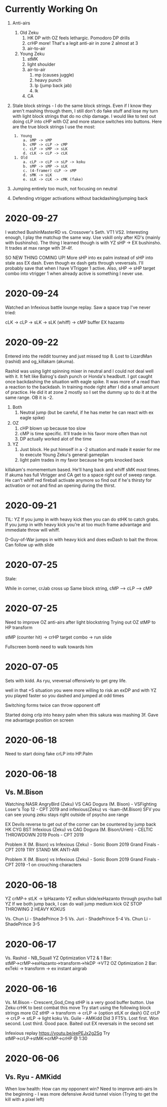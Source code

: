 # Currently Working On

1. Anti-airs
    1. Old Zeku
        1. HK DP with OZ feels lethargic. Pomodoro DP drills
        1. crHP more! That's a legit anti-air in zone 2 almost at 3
        1. air-to-air
    1. Young Zeku
        1. stMK
        1. light shoulder
        1. air-to-air
            1. mp (causes juggle)
            1. heavy punch
            1. lp (jump back jab)
            1. lk
        1. CA

2. Stale block strings - I do the same block strings. Even if I know they aren't mashing through them, I still don't do fake stuff and lose my turn with light block strings that do no chip damage. I would like to test out doing cLP into cHP with OZ and more stance switches into buttons. Here are the true block strings I use the most:
```
    1. Young
        a. sMP -> sMP
        b. cMP -> cLP -> cMP
        c. cLP -> sMP -> sLK
        d. cLK -> cLP -> cLK
    1. Old
        a. cLP -> cLP -> sLP -> koku
        b. sMP -> sMP -> sLK
        c. (4-framer) cLP -> sMP
        d. sMK -> sLK
        e. sLK -> cLK -> cMK (fake)
```
3. Jumping entirely too much, not focusing on neutral

4. Defending vtrigger activations without backdashing/jumping back

# 2020-09-27

I watched BushinMasterRD vs. Crossover's Seth. VT1 VS2. Interesting enough, I play the matchup the same way. Use vskill only after KD's (mainly with bushinsho). The thing I learned though is with YZ sHP -> EX bushinsho. It trades at max range with 3f-4f. 

SO NEW THING COMING UP! More sHP into ex palm instead of sHP into stale ass EX dash. Even though ex dash gets through vreversals. I'll probably save that when I have VTrigger 1 active. Also, sHP -> sHP target combo into vtrigger 1 when already active is something I never use.

# 2020-09-24

Watched an Infexious battle lounge replay. Saw a space trap I've never tried:

cLK -> cLP -> sLK -> sLK (whiff) -> cMP buffer EX hazanto

# 2020-09-22

Entered into the reddit tourney and just missed top 8. Lost to LizardMan (rashid) and og_killakam (akuma).

Rashid was using light spinning mixer in neutral and I could not deal well with it. It felt like Balrog's dash punch or Honda's headbutt. I got caught once backdashing the situation with eagle spike. It was more of a read than a reaction to the backdash. In training mode right after I did a small amount of practice. He did it at zone 2 mostly so I set the dummy up to do it at the same range. OB it is -2.

1. Both
    1. Neutral jump (but be careful, if he has meter he can react with ex eagle spike)
1. OZ
    1. cHP blown up because too slow
    1. cMP is time specific. It'll trade in his favor more often than not
    1. DP actually worked alot of the time
1. YZ
    1. Just block. He put himself in a -2 situation and made it easier for me to execute Young Zeku's general gameplan
    1. light palm trades in my favor because he gets knocked back

killakam's momementum based. He'll hang back and whiff sMK most times. If akuma has full Vtrigger and CA get to a space right out of sweep range. He can't whiff red fireball
activate anymore so find out if he's thirsty for activation or not and find an opening during the thirst.

# 2020-09-21

TIL: YZ If you jump in with heavy kick then you can do stHK to catch grabs. If you jump in with heavy kick you’re at too much frame advantage and immediate throw will whiff.

D-Guy-of-War jumps in with heavy kick and does exDash to bait the throw. Can follow up with slide

# 2020-07-25

Stale:

While in corner, crJab cross up
Same block string, cMP --> cLP --> cMP

# 2020-07-25
Need to improve OZ anti-airs after light blockstring
Trying out OZ stMP to HP transform

stMP (counter hit) → crHP target combo → run slide

Fullscreen bomb need to walk towards him

# 2020-07-05

Sets with kidd. As ryu, vreversal offensively to get grey life.

well in that +5 situation you were more willing to risk an exDP
and with YZ you played faster
so you dashed and jumped at odd times

Switching forms twice can throw opponent off

Started doing crlp into heavy palm when this sakura was mashing 3f. Gave me advantage position on screen

# 2020-06-18

Need to start doing fake crLP into HP.Palm

# 2020-06-18

## Vs. M.Bison

Watching NASR AngryBird (Zeku) VS CAG Dogura (M. Bison) - VSFighting Loser's Top 12 - CPT 2019 and infexious(Zeku) vs -Isam-(M.Bison) SFV you can see young zeku stays right outside of psycho axe range

EX Devils reverse to get out of the corner can be countered by jump back HK CYG BST Infexious (Zeku) vs CAG Dogura (M. Bison/Urien) - CELTIC THROWDOWN 2019 Pools - CPT 2019 

Problem X (M. Bison) vs Infexious (Zeku) - Sonic Boom 2019 Grand Finals - CPT 2019 TRY STAND MK ANTI-AIR

Problem X (M. Bison) vs Infexious (Zeku) - Sonic Boom 2019 Grand Finals - CPT 2019 -1 on crouching characters

# 2020-06-18
YZ crMP→ stLK → lpHazanto
YZ exRun slide/exHazanto through psycho ball
YZ If we both jump back, I can do wall jump medium kick
OZ STOP THROWING 2 HEAVY KOKUS

Vs. Chun Li - ShadePrince
3-5
Vs. Juri - ShadePrince
5-4
Vs. Chun Li - ShadePrince
3-5

# 2020-06-17
Vs. Rashid - NB_Squall
YZ Optimization VT2 & 1 Bar: stMP→crMP→exHazanto→transform→hkDP →VT2
OZ Optimization 2 Bar: exTeki → transform → ex instant airgrab

# 2020-06-16

Vs. M.Bison - Crescent_God_Cmg
stHP is a very good buffer button. Use Zeku crHK to best combat this move
Try start using the following block strings more
OZ stHP → transform → crLP → {option stLK or dash}
OZ crLP → crLP → stLP → light koku
Vs. Guile - AMKidd
Did 3 FT5’s. Lost first. Won second. Lost third.
Good pace. Baited out EX reversals in the second set

Infexious replay https://youtu.be/eePEJx2g2Sg 
Try stMP→crLP→stMK→crMP→crHP @ 1:30

# 2020-06-06

## Vs. Ryu - AMKidd

When low health: How can my opponent win?
Need to improve anti-airs
In the beginning - I was more defensive
Avoid tunnel vision (Trying to get the kill with a pixel left)

